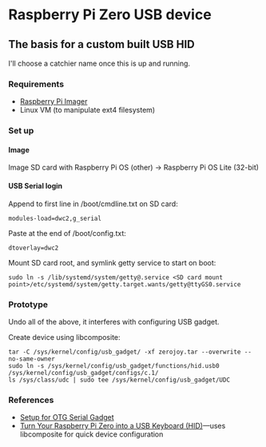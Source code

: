 # Raspberry Pi Zero USB device

## The basis for a custom built USB HID

I'll choose a catchier name once this is up and running. 

### Requirements

* [Raspberry Pi Imager](https://www.raspberrypi.org/downloads/)
* Linux VM (to manipulate ext4 filesystem)

### Set up

#### Image

Image SD card with Raspberry Pi OS (other) → Raspberry Pi OS Lite (32-bit)

#### USB Serial login

Append to first line in /boot/cmdline.txt on SD card:

    modules-load=dwc2,g_serial

Paste at the end of /boot/config.txt:

    dtoverlay=dwc2

Mount SD card root, and symlink getty service to start on boot:

    sudo ln -s /lib/systemd/system/getty@.service <SD card mount point>/etc/systemd/system/getty.target.wants/getty@ttyGS0.service

### Prototype

Undo all of the above, it interferes with configuring USB gadget.

Create device using libcomposite:

    tar -C /sys/kernel/config/usb_gadget/ -xf zerojoy.tar --overwrite --no-same-owner
    sudo ln -s /sys/kernel/config/usb_gadget/functions/hid.usb0 /sys/kernel/config/usb_gadget/configs/c.1/
    ls /sys/class/udc | sudo tee /sys/kernel/config/usb_gadget/UDC

### References

* [Setup for OTG Serial Gadget](https://raspberrypi.stackexchange.com/a/75551)
* [Turn Your Raspberry Pi Zero into a USB Keyboard (HID)](https://randomnerdtutorials.com/raspberry-pi-zero-usb-keyboard-hid/)—uses libcomposite for quick device configuration
